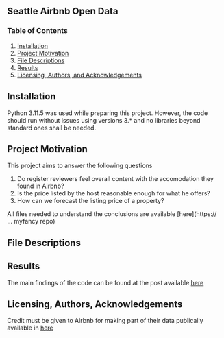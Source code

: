 ## Seattle Airbnb Open Data 

### Table of Contents

1. [Installation](#installation)
2. [Project Motivation](#motivation)
3. [File Descriptions](#files)
4. [Results](#results)
5. [Licensing, Authors, and Acknowledgements](#licensing)

## Installation <a name="installation"></a>
Python 3.11.5 was used while preparing this project. However, the code should run without issues using versions 3.* and no libraries beyond standard ones shall be needed. 

## Project Motivation<a name="motivation"></a>
This project aims to answer the following questions

1. Do register reviewers feel overall content with the accomodation they found in Airbnb? 
2. Is the price listed by the host reasonable enough for what he offers?
3. How can we forecast the listing price of a property? 

All files needed to understand the conclusions are available [here](https:// ... myfancy repo)

## File Descriptions <a name="files"></a>
## Results<a name="results"></a>
The main findings of the code can be found at the post available [here](https://medium.com/@josh_2774/how-do-you-become-a-developer-5ef1c1c68711)
## Licensing, Authors, Acknowledgements<a name="licensing"></a>
Credit must be given to Airbnb for making part of their data publically available in [here](https://www.kaggle.com/datasets/airbnb/seattle?resource=download)
